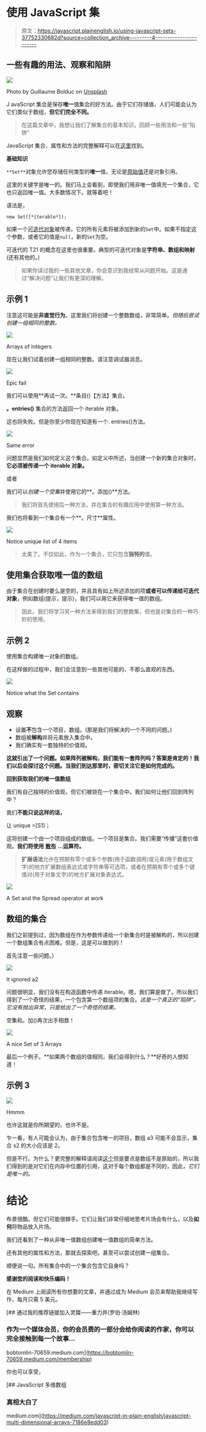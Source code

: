 # 使用 JavaScript 集

> 原文：<https://javascript.plainenglish.io/using-javascript-sets-37752330682d?source=collection_archive---------4----------------------->

## 一些有趣的用法、观察和陷阱

![](img/ecb936f48ef848d1ad5a556433d6df7b.png)

Photo by Guillaume Bolduc on [Unsplash](https://unsplash.com)

J avaScript 集合是保存**唯一**值集合的好方法。由于它们存储值，人们可能会认为它们类似于数组，**但它们完全不同。**

> 在这篇文章中，我想让我们了解集合的基本知识，回顾一些用法和一些“陷阱”

JavaScript 集合、属性和方法的完整解释可以在[这里](https://developer.mozilla.org/en-US/docs/Web/JavaScript/Reference/Global_Objects/Set)找到。

**基础知识**

`**Set**`对象允许您存储任何类型的**唯一**值，无论是[原始值](https://developer.mozilla.org/en-US/docs/Glossary/Primitive)还是对象引用。

这里的关键字是唯一的。我们马上会看到，即使我们用非唯一值填充一个集合，它也只返回唯一值。大多数情况下。就等着吧！

语法是，

```
new Set([*iterable*]);
```

如果一个[可迭代对象](https://developer.mozilla.org/en-US/docs/Web/JavaScript/Reference/Statements/for...of)被传递，它的所有元素将被添加到新的`Set`中。如果不指定这个参数，或者它的值是`null`，新的`Set`为空。

可迭代的 T21 的概念在这里也很重要。典型的可迭代对象是**字符串、数组和映射**(还有其他的。)

> 如果你读过我的一些其他文章，你会意识到我经常从问题开始。这是通过“解决问题”让我们有更深的理解。

## 示例 1

注意这可能是**非直觉行为**。这里我们将创建一个整数数组，非常简单。*但随后尝试创建一组相同的整数。*

![](img/c688d6eeb4ea23cdd46db592cbd6e3c9.png)

Arrays of integers

现在让我们试着创建一组相同的整数。请注意调试器消息。

![](img/3f7ab478589fede182ce5f5d79c04662.png)

Epic fail

我们可以使用**再试一次。**条目()【方法】集合。

**。entries()** 集合的方法返回一个 iterable 对象。

这也将失败。但是你至少你现在知道有一个. entries()方法。

![](img/b6f3a24aa96df3e2b0c4f2ce2b03f714.png)

Same error

问题显然是我们如何定义这个集合。如定义中所述，当创建一个新的集合对象时，**它必须被传递一个 iterable 对象。**

或者

我们可以*创建一个空集*并使用它的**。添加()**方法。

> 我们将首先使用后一种方法，并在集合的有趣应用中使用第一种方法。

我们也将看到一个集合有一个**。尺寸**属性。

![](img/90a09ad0fb3d2dbc3cfab180143ec031.png)

Notice unique list of 4 items

> 太美了。不仅如此，作为一个集合，它只包含**独特的**值。

## 使用集合获取唯一值的数组

由于集合在创建时要么是空的，并且具有如上所述添加的项**或者可以传递给可迭代对象**，例如数组(提示，提示)，我们可以用它来获得唯一值的数组。

> 因此，我们将学习另一种方法来得到我们的整数集，但也是对集合的一种巧妙的使用。

## 示例 2

使用集合构建唯一对象的数组。

在这样做的过程中，我们会注意到一些其他可能的、不那么直观的东西。

![](img/295f79fd53e5a2aa41bd8a5f4a9c470f.png)

Notice what the Set contains

## 观察

*   设置**不**包含一个项目，数组。(那是我们将解决的一个不同的问题。)
*   数组被**解构**并将元素放入集合中。
*   我们确实有一套独特的价值观。

**这就引出了一个问题。如果阵列被解构，我们能有一套阵列吗？答案是肯定的！我们以后会探讨这个问题。当我们到达那里时，密切关注它是如何完成的。**

**回到获取我们的唯一值数组**

我们有自己独特的价值观，但它们被锁在一个集合中。我们如何让他们回到阵列中？

我们**不能只说这样的话，**

让 unique =[S1]；

这将创建一个由一个项目组成的数组。一个项目是集合。我们需要“传播”这套价值观。**我们将使用** [**散布**](https://developer.mozilla.org/en-US/docs/Web/JavaScript/Reference/Operators/Spread_syntax) **…运算符。**

> **扩展语法**允许在预期有零个或多个参数(用于函数调用)或元素(用于数组文字)的地方扩展数组表达式或字符串等可选项，或者在预期有零个或多个键值对(用于对象文字)的地方扩展对象表达式。

![](img/a8ad57ded2bcb8081d93517eceddb264.png)

A Set and the Spread operator at work

## 数组的集合

我们之前提到过，因为数组在作为参数传递给一个新集合时是被解构的，所以创建一个数组集合有点困难。但是，这是可以做到的！

首先注意一些问题。)

![](img/ee4294ef428cfa3962a6f8b1c8941942.png)

It ignored a2

问题很明显，我们没有在构造函数中传递 iterable。嗯，我们算是做了。所以我们得到了一个奇怪的结果，一个包含第一个数组项的集合。*这是一个真正的“陷阱”。它没有抛出异常，只是给出了一个奇怪的结果。*

空集和。加()再次出手相救！

![](img/15d3c3b20fd30621618a582d2014621e.png)

A nice Set of 3 Arrays

最后一个例子。**如果两个数组的值相同，我们会得到什么？**好奇的人想知道！

## 示例 3

![](img/0824d5f3ee07a9da1772b40b3c57fc67.png)

Hmmm

也许这就是你所期望的，也许不是。

乍一看，有人可能会认为，由于集合包含唯一的项目，数组 a3 可能不会显示，集合 s2 的大小应该是 2。

但是不行。为什么？更完整的解释请阅读[这个](https://link.medium.com/bdr1puAKS0)但是要点是数组不是原始的，所以我们得到的是对它们在内存中位置的引用，这对于每个数组都是不同的，因此，*它们是唯一的。*

# 结论

布景很酷。但它们可能很棘手。它们让我们非常仔细地思考片场会有什么，以及**如何**将物品放入片场。

我们还看到了一种从非唯一值数组创建唯一值数组的简单方法。

还有其他的属性和方法，那就去探索吧。甚至可以尝试创建一组集合。

顺便说一句。所有集合中的一个集合包含它自身吗？

**感谢您的阅读和快乐编码！**

在 Medium 上阅读所有你想要的文章，并通过成为 Medium 会员来帮助我继续写作，每月只需 5 美元。

[](https://bobtomlin-70659.medium.com/membership) [## 通过我的推荐链接加入灵媒——重力井(罗伯·汤姆林)

### 作为一个媒体会员，你的会员费的一部分会给你阅读的作家，你可以完全接触到每一个故事…

bobtomlin-70659.medium.com](https://bobtomlin-70659.medium.com/membership) 

你也可以享受，

[](https://medium.com/javascript-in-plain-english/javascript-multi-dimensional-arrays-7186e8edd03) [## JavaScript 多维数组

### 真相大白了

medium.com](https://medium.com/javascript-in-plain-english/javascript-multi-dimensional-arrays-7186e8edd03)